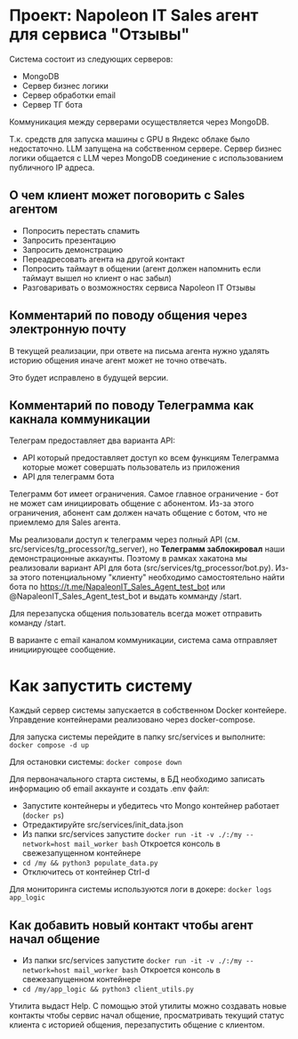 # Проект: Napoleon IT Sales агент для сервиса "Отзывы" 

Система состоит из следующих серверов:
* MongoDB
* Сервер бизнес логики
* Сервер обработки email
* Сервер ТГ бота

Коммуникация между серверами осуществляется через MongoDB.

Т.к. средств для запуска машины c GPU в Яндекс облаке было недостаточно. LLM запущена на собственном сервере.
Сервер бизнес логики общается с LLM через MongoDB соединение с использованием публичного IP адреса.

## О чем клиент может поговорить с Sales агентом

* Попросить перестать спамить
* Запросить презентацию
* Запросить демонстрацию
* Переадресовать агента на другой контакт
* Попросить таймаут в общении (агент должен напомнить если таймаут вышел но клиент о нас забыл)
* Разговаривать о возможностях сервиса Napoleon IT Отзывы

## Комментарий по поводу общения через электронную почту

В текущей реализации, при ответе на письма агента нужно удалять историю общения иначе агент может не точно отвечать.

Это будет исправлено в будущей версии.

## Комментарий по поводу Телеграмма как какнала коммуникации

Телеграм предоставляет два варианта API:
* API который предоставляет доступ ко всем функциям Телеграмма которые может совершать пользователь из приложения
* API для телеграмм бота

Телеграмм бот имеет ограничения. Самое главное ограничение - бот не может сам инициировать общение с абонентом. Из-за этого ограничения, абонент сам должен начать общение с ботом, что не приемлемо для Sales агента.

Мы реализовали доступ к телеграмм через полный API (см. src/services/tg_processor/tg_server), но **Телеграмм заблокировал** наши демонстрационные аккаунты. Поэтому в рамках хакатона мы реализовали вариант API для бота (src/services/tg_processor/bot.py).
Из-за этого потенциальному "клиенту" необходимо самостоятельно найти бота по https://t.me/NapaleonIT_Sales_Agent_test_bot или @NapaleonIT_Sales_Agent_test_bot и выдать комманду /start.

Для перезапуска общения пользователь всегда может отправить команду /start.

В варианте с email каналом коммуникации, система сама отправляет инициирующее сообщение.

# Как запустить систему
Каждый сервер системы запускается в собственном Docker контейере. Управдение контейнерами реализовано через docker-compose.

Для запуска системы перейдите в папку src/services и выполните: ```docker compose -d up```

Для остановки системы: ```docker compose down```

Для первоначального старта системы, в БД необходимо записать информацию об email аккаунте и создать .env файл:
* Запустите контейнеры и убедитесь что Mongo контейнер работает (```docker ps```)
* Отредактируйте src/services/init_data.json
* Из папки src/services запустите ```docker run -it -v ./:/my --network=host mail_worker bash``` Откроется консоль в свежезапущенном контейнере
* ```cd /my && python3 populate_data.py```
* Отключитесь от контейнер Ctrl-d

Для мониторинга системы используются логи в докере: ```docker logs app_logic```

## Как добавить новый контакт чтобы агент начал общение
* Из папки src/services запустите ```docker run -it -v ./:/my --network=host mail_worker bash``` Откроется консоль в свежезапущенном контейнере
* ```cd /my/app_logic && python3 client_utils.py```

Утилита выдаст Help. С помощью этой утилиты можно создавать новые контакты чтобы сервис начал общение, просматривать текущий статус клиента с историей общения, перезапустить общение с клиентом.
